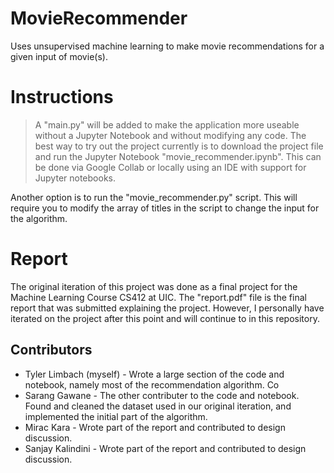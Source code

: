 # MovieRecommender
Uses unsupervised machine learning to make movie recommendations for a given input of movie(s).

# Instructions
> A "main.py" will be added to make the application more useable without a Jupyter Notebook and without modifying any code.
The best way to try out the project currently is to download the project file and run the Jupyter Notebook "movie_recommender.ipynb".
This can be done via Google Collab or locally using an IDE with support for Jupyter notebooks.

Another option is to run the "movie_recommender.py" script. This will require you to modify the array of titles in the script to change 
the input for the algorithm.

# Report
The original iteration of this project was done as a final project for the Machine Learning Course CS412 at UIC. The "report.pdf" file 
is the final report that was submitted explaining the project. However, I personally have iterated on the project after this point and
will continue to in this repository.

## Contributors
- Tyler Limbach (myself) - Wrote a large section of the code and notebook, namely most of the recommendation algorithm. Co
- Sarang Gawane - The other contributer to the code and notebook. Found and cleaned the dataset used in our original iteration, and implemented
the initial part of the algorithm.
- Mirac Kara - Wrote part of the report and contributed to design discussion.
- Sanjay Kalindini - Wrote part of the report and contributed to design discussion.
